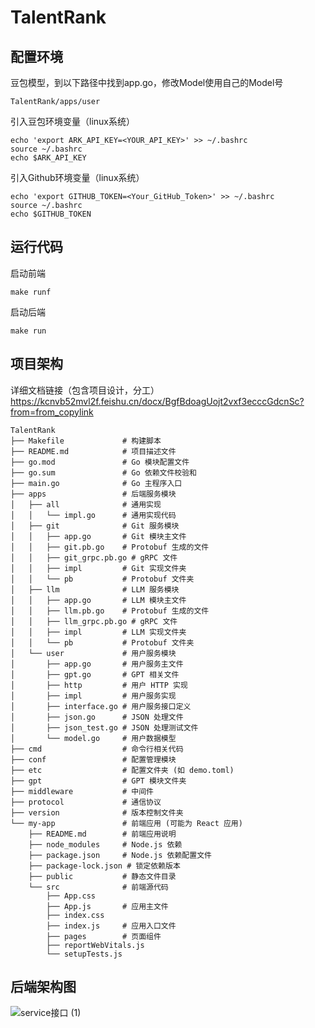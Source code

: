 # TalentRank
## 配置环境
豆包模型，到以下路径中找到app.go，修改Model使用自己的Model号
```
TalentRank/apps/user
```
引入豆包环境变量（linux系统）
```
echo 'export ARK_API_KEY=<YOUR_API_KEY>' >> ~/.bashrc
source ~/.bashrc
echo $ARK_API_KEY
```
引入Github环境变量（linux系统）
```
echo 'export GITHUB_TOKEN=<Your_GitHub_Token>' >> ~/.bashrc
source ~/.bashrc
echo $GITHUB_TOKEN
```
## 运行代码
启动前端
```
make runf
```
启动后端
```
make run
```
## 项目架构
详细文档链接（包含项目设计，分工）
https://kcnvb52mvl2f.feishu.cn/docx/BgfBdoagUojt2vxf3ecccGdcnSc?from=from_copylink
```
TalentRank
├── Makefile             # 构建脚本
├── README.md            # 项目描述文件
├── go.mod               # Go 模块配置文件
├── go.sum               # Go 依赖文件校验和
├── main.go              # Go 主程序入口
├── apps                 # 后端服务模块
│   ├── all              # 通用实现
│   │   └── impl.go      # 通用实现代码
│   ├── git              # Git 服务模块
│   │   ├── app.go       # Git 模块主文件
│   │   ├── git.pb.go    # Protobuf 生成的文件
│   │   ├── git_grpc.pb.go # gRPC 文件
│   │   ├── impl         # Git 实现文件夹
│   │   └── pb           # Protobuf 文件夹
│   ├── llm              # LLM 服务模块
│   │   ├── app.go       # LLM 模块主文件
│   │   ├── llm.pb.go    # Protobuf 生成的文件
│   │   ├── llm_grpc.pb.go # gRPC 文件
│   │   ├── impl         # LLM 实现文件夹
│   │   └── pb           # Protobuf 文件夹
│   └── user             # 用户服务模块
│       ├── app.go       # 用户服务主文件
│       ├── gpt.go       # GPT 相关文件
│       ├── http         # 用户 HTTP 实现
│       ├── impl         # 用户服务实现
│       ├── interface.go # 用户服务接口定义
│       ├── json.go      # JSON 处理文件
│       ├── json_test.go # JSON 处理测试文件
│       └── model.go     # 用户数据模型
├── cmd                  # 命令行相关代码
├── conf                 # 配置管理模块
├── etc                  # 配置文件夹 (如 demo.toml)
├── gpt                  # GPT 模块文件夹
├── middleware           # 中间件
├── protocol             # 通信协议
├── version              # 版本控制文件夹
└── my-app               # 前端应用 (可能为 React 应用)
    ├── README.md        # 前端应用说明
    ├── node_modules     # Node.js 依赖
    ├── package.json     # Node.js 依赖配置文件
    ├── package-lock.json # 锁定依赖版本
    ├── public           # 静态文件目录
    └── src              # 前端源代码
        ├── App.css
        ├── App.js       # 应用主文件
        ├── index.css
        ├── index.js     # 应用入口文件
        ├── pages        # 页面组件
        ├── reportWebVitals.js
        └── setupTests.js

```
## 后端架构图
![service接口 (1)](https://github.com/user-attachments/assets/d0317a53-a925-4ddc-86f8-ad9ae5a32579)

